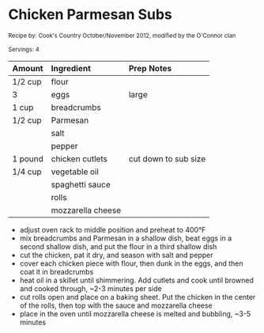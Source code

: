 # Chicken Parmesan Subs

<small>Recipe by: Cook's Country October/November 2012, modified by the O'Connor clan</small>

<small>Servings: 4</small>

| Amount   | Ingredient        | Prep Notes           |
| -------- | :---------------- | :------------------- |
| 1/2 cup  | flour             |                      |
| 3        | eggs              | large                |
| 1 cup    | breadcrumbs       |                      |
| 1/2 cup  | Parmesan          |                      |
|          | salt              |                      |
|          | pepper            |                      |
| 1 pound  | chicken cutlets   | cut down to sub size |
| 1/4 cup  | vegetable oil     |                      |
|          | spaghetti sauce   |                      |
|          | rolls             |                      |
|          | mozzarella cheese |                      |

- adjust oven rack to middle position and preheat to 400°F
- mix breadcrumbs and Parmesan in a shallow dish, beat eggs in a second shallow dish, and put the flour in a third shallow dish 
- cut the chicken, pat it dry, and season with salt and pepper
- cover each chicken piece with flour, then dunk in the eggs, and then coat it in breadcrumbs
- heat oil in a skillet until shimmering. Add cutlets and cook until browned and cooked through, ~2-3 minutes per side
- cut rolls open and place on a baking sheet. Put the chicken in the center of the rolls, then top with the sauce and mozzarella cheese
- place in the oven until mozzarella cheese is melted and bubbling, ~3-5 minutes